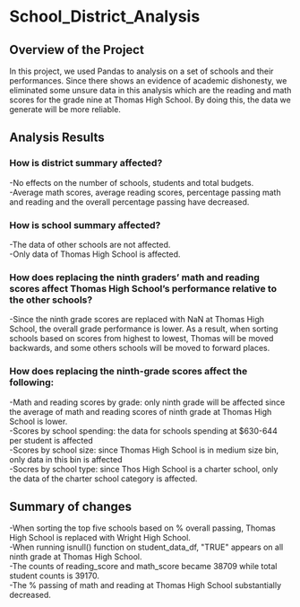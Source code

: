 # **School_District_Analysis**
## Overview of the Project
In this project, we used Pandas to analysis on a set of schools and their performances. Since there shows an evidence of academic dishonesty, we eliminated some unsure data in this analysis which are the reading and math scores for the grade nine at Thomas High School. By doing this, the data we generate will be more reliable.

## Analysis Results
### How is district summary affected?
-No effects on the number of schools, students and total budgets.
<br />-Average math scores, average reading scores, percentage passing math and reading and the overall percentage passing have decreased.
### How is school summary affected?
-The data of other schools are not affected. 
<br />-Only data of Thomas High School is affected.
### How does replacing the ninth graders’ math and reading scores affect Thomas High School’s performance relative to the other schools?
-Since the ninth grade scores are replaced with NaN at Thomas High School, the overall grade performance is lower. As a result, when sorting schools based on scores from highest to lowest, Thomas will be moved backwards, and some others schools will be moved to forward places.
### How does replacing the ninth-grade scores affect the following:
-Math and reading scores by grade: only ninth grade will be affected since the average of math and reading scores of ninth grade at Thomas High School is lower.
<br />-Scores by school spending: the data for schools spending at $630-644 per student is affected
<br />-Scores by school size: since Thomas High School is in medium size bin, only data in this bin is affected
<br />-Socres by school type: since Thos High School is a charter school, only the data of the charter school category is affected.

## Summary of changes
-When sorting the top five schools based on % overall passing, Thomas High School is replaced with Wright High School.
<br />-When running isnull() function on student_data_df, "TRUE" appears on all ninth grade at Thomas High School.
<br />-The counts of reading_score and math_score became 38709 while total student counts is 39170.
<br />-The % passing of math and reading at Thomas High School substantially decreased.

